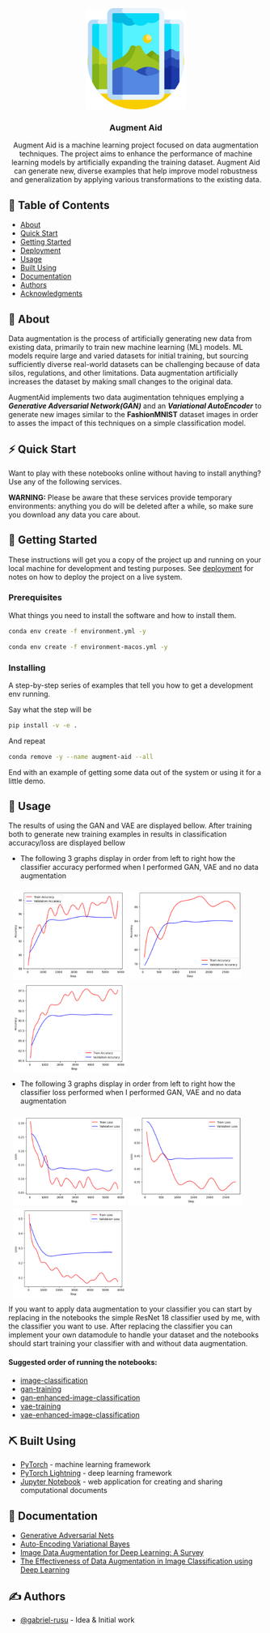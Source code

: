 <p align="center">
  <a href="" rel="noopener">
 <img width=200px height=200px src="./assets/logo.png" alt="Project logo"></a>
</p>

<h3 align="center">Augment Aid</h3>


<p align="center"> Augment Aid is a machine learning project focused on data augmentation techniques. The project aims to enhance the performance of machine learning models by artificially expanding the training dataset. Augment Aid can generate new, diverse examples that help improve model robustness and generalization by applying various transformations to the existing data.
    <br> 
</p>

## 📝 Table of Contents

- [About](#about)
- [Quick Start](#quick_start)
- [Getting Started](#getting_started)
- [Deployment](#deployment)
- [Usage](#usage)
- [Built Using](#built_using)
- [Documentation](#documentation)
- [Authors](#authors)
- [Acknowledgments](#acknowledgement)

## 🧐 About <a name = "about"></a>

Data augmentation is the process of artificially generating new data from existing data, primarily to train new machine
learning (ML) models. ML models require large and varied datasets for initial training, but sourcing sufficiently
diverse real-world datasets can be challenging because of data silos, regulations, and other limitations. Data
augmentation artificially increases the dataset by making small changes to the original data.

AugmentAid implements two data augimentation tehniques emplying a <b><i>Generative Adversarial Network(GAN)</i></b> and
an <b><i>Variational AutoEncoder</i></b> to generate new images similar to the <b>FashionMNIST</b> dataset images in
order to asses the impact of this techniques on a simple classification model.

## ⚡ Quick Start <a name="quick_start"></a>

Want to play with these notebooks online without having to install anything? Use any of the following services.

<b>WARNING:</b> Please be aware that these services provide temporary environments: anything you do will be deleted
after a while, so make sure you download any data you care about.

## 🏁 Getting Started <a name = "getting_started"></a>

These instructions will get you a copy of the project up and running on your local machine for development and testing
purposes. See [deployment](#deployment) for notes on how to deploy the project on a live system.

### Prerequisites

What things you need to install the software and how to install them.

```bash
conda env create -f environment.yml -y
```

```bash
conda env create -f environment-macos.yml -y
```

### Installing

A step-by-step series of examples that tell you how to get a development env running.

Say what the step will be

```bash
pip install -v -e .
```

And repeat

```bash
conda remove -y --name augment-aid --all
```

End with an example of getting some data out of the system or using it for a little demo.

## 🎈 Usage <a name="usage"></a>

The results of using the GAN and VAE are displayed bellow. After training both to generate 
new training examples in results in classification accuracy/loss are displayed bellow
- The following 3 graphs display in order from left to right how the classifier accuracy performed when I performed GAN, VAE and no data augmentation
<div style="display: flex; flex-wrap: wrap; padding: 0 4px">
  <div style="flex: 50%; padding: 0 4px">
    <img style="margin-top: 8px;vertical-align: middle; width: 225px; height: 175px" src="./assets/graphs/acc_graph_gan_data_augmentation.png" alt="Accuracy of GAN enhanced classifier training">
    <img style="margin-top: 8px;vertical-align: middle; width: 225px; height: 175px" src="assets/graphs/acc_graph_vae_data_augmentation.png" alt="Accuracy of VAE enhanced classifier training">
    <img style="margin-top: 8px;vertical-align: middle; width: 225px; height: 175px" src="assets/graphs/acc_graph_without_data_augmentation.png" alt="Accuracy of classifier without augmentation">
  </div>
</div>

- The following 3 graphs display in order from left to right how the classifier loss performed when I performed GAN, VAE and no data augmentation
<div style="display: flex; flex-wrap: wrap; padding: 0 4px">
  <div style="flex: 50%; padding: 0 4px">
    <img style="margin-top: 8px;vertical-align: middle; width: 225px; height: 175px" src="./assets/graphs/loss_graph_gan_data_augmentation.png" alt="Loss of GAN enhanced classifier training">
    <img style="margin-top: 8px;vertical-align: middle;  width: 225px; height: 175px" src="assets/graphs/loss_graph_vae_data_augmentation.png" alt="Loss of VAE enhanced classifier training">
    <img style="margin-top: 8px;vertical-align: middle;  width: 225px; height: 175px" src="assets/graphs/loss_graph_without_data_augmentation.png" alt="Loss of classifier without augmentation">
  </div>
</div>

If you want to apply data augmentation to your classifier you can start by replacing in the notebooks the simple 
ResNet 18 classifier used by me, with the classifier you want to use. After replacing the classifier you can implement 
your own datamodule to handle your dataset and the notebooks should start training your classifier with and without data
augmentation.

#### Suggested order of running the notebooks:
- [image-classification](src/notebooks/image-classification.ipynb)
- [gan-training](src/notebooks/gan-training.ipynb)
- [gan-enhanced-image-classification](src/notebooks/gan-enhanced-image-classification.ipynb)
- [vae-training](src/notebooks/vae-training.ipynb)
- [vae-enhanced-image-classification](src/notebooks/vae-enhanced-image-classification.ipynb)

## ⛏️ Built Using <a name = "built_using"></a>

- [PyTorch](https://pytorch.org/) - machine learning framework
- [PyTorch Lightning](https://lightning.ai/docs/pytorch/stable/) - deep learning framework
- [Jupyter Notebook](https://jupyter.org/) - web application for creating and sharing computational documents

## 📑 Documentation <a name="documentation"></a>

- [Generative Adversarial Nets](https://arxiv.org/pdf/1406.2661)
- [Auto-Encoding Variational Bayes](https://arxiv.org/pdf/1312.6114)
- [Image Data Augmentation for Deep Learning: A Survey](https://arxiv.org/pdf/2204.08610)
- [The Effectiveness of Data Augmentation in Image Classification using Deep Learning](https://arxiv.org/pdf/1712.04621)

## ✍️ Authors <a name = "authors"></a>

- [@gabriel-rusu](https://github.com/gabriel-rusu) - Idea & Initial work

